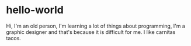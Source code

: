 # hello-world

Hi, I'm an old person, I'm learning a lot of things about programming, I'm a graphic designer and that's because it is difficult for me.
I like carnitas tacos.
